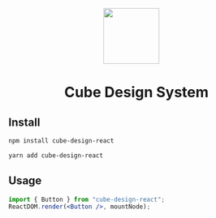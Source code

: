 <p align="center">
  <a href="http://atomizecode.com">
    <img width="110px" style="margin-right: 20px" src="https://firebasestorage.googleapis.com/v0/b/pawan-dev.appspot.com/o/logo.svg?alt=media">
  </a>
</p>

<h1 align="center">Cube Design System</h1>

## Install

```bash
npm install cube-design-react
```

```bash
yarn add cube-design-react
```

## Usage

```jsx
import { Button } from "cube-design-react";
ReactDOM.render(<Button />, mountNode);
```

